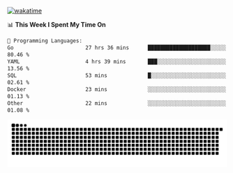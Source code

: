 [![wakatime](https://wakatime.com/badge/user/384f91c6-4eee-411f-8f3b-1b691f58a544.svg)](https://wakatime.com/@384f91c6-4eee-411f-8f3b-1b691f58a544)

<!--START_SECTION:waka-->
📊 **This Week I Spent My Time On** 

```text
💬 Programming Languages: 
Go                       27 hrs 36 mins      ████████████████████░░░░░   80.46 % 
YAML                     4 hrs 39 mins       ███░░░░░░░░░░░░░░░░░░░░░░   13.56 % 
SQL                      53 mins             █░░░░░░░░░░░░░░░░░░░░░░░░   02.61 % 
Docker                   23 mins             ░░░░░░░░░░░░░░░░░░░░░░░░░   01.13 % 
Other                    22 mins             ░░░░░░░░░░░░░░░░░░░░░░░░░   01.08 % 
```


<!--END_SECTION:waka-->

<picture>
  <source media="(prefers-color-scheme: dark)" srcset="https://raw.githubusercontent.com/fuwx295/fuwx295/output/github-contribution-grid-snake-dark.svg">
  <source media="(prefers-color-scheme: light)" srcset="https://raw.githubusercontent.com/fuwx295/fuwx295/output/github-contribution-grid-snake.svg">
  <img alt="github contribution grid snake animation" src="https://raw.githubusercontent.com/fuwx295/fuwx295/output/github-contribution-grid-snake.svg">
</picture>
